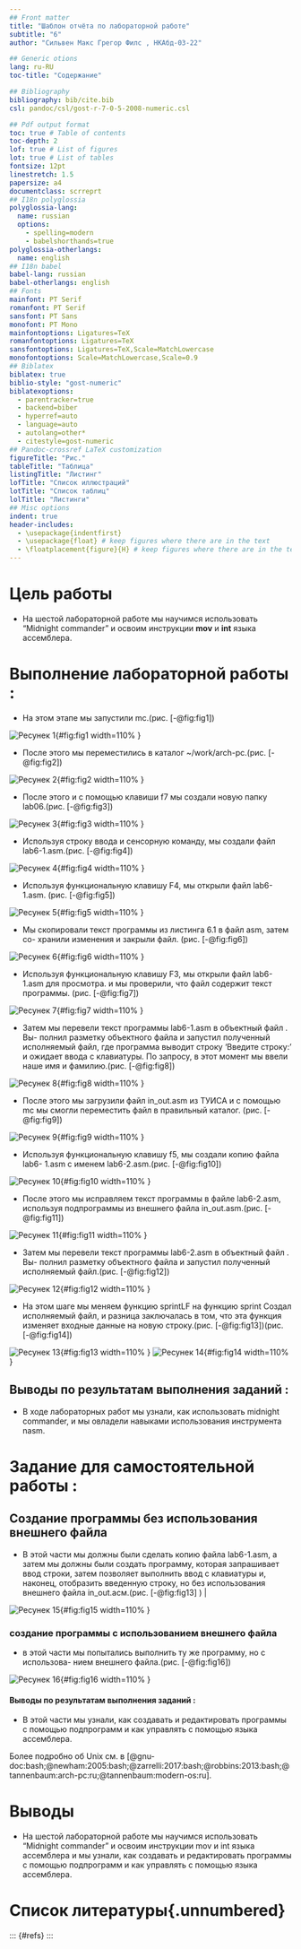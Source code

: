 ```yaml
---
## Front matter
title: "Шаблон отчёта по лабораторной работе"
subtitle: "6"
author: "Сильвен Макс Грегор Филс , НКАбд-03-22"

## Generic otions
lang: ru-RU
toc-title: "Содержание"

## Bibliography
bibliography: bib/cite.bib
csl: pandoc/csl/gost-r-7-0-5-2008-numeric.csl

## Pdf output format
toc: true # Table of contents
toc-depth: 2
lof: true # List of figures
lot: true # List of tables
fontsize: 12pt
linestretch: 1.5
papersize: a4
documentclass: scrreprt
## I18n polyglossia
polyglossia-lang:
  name: russian
  options:
	- spelling=modern
	- babelshorthands=true
polyglossia-otherlangs:
  name: english
## I18n babel
babel-lang: russian
babel-otherlangs: english
## Fonts
mainfont: PT Serif
romanfont: PT Serif
sansfont: PT Sans
monofont: PT Mono
mainfontoptions: Ligatures=TeX
romanfontoptions: Ligatures=TeX
sansfontoptions: Ligatures=TeX,Scale=MatchLowercase
monofontoptions: Scale=MatchLowercase,Scale=0.9
## Biblatex
biblatex: true
biblio-style: "gost-numeric"
biblatexoptions:
  - parentracker=true
  - backend=biber
  - hyperref=auto
  - language=auto
  - autolang=other*
  - citestyle=gost-numeric
## Pandoc-crossref LaTeX customization
figureTitle: "Рис."
tableTitle: "Таблица"
listingTitle: "Листинг"
lofTitle: "Список иллюстраций"
lotTitle: "Список таблиц"
lolTitle: "Листинги"
## Misc options
indent: true
header-includes:
  - \usepackage{indentfirst}
  - \usepackage{float} # keep figures where there are in the text
  - \floatplacement{figure}{H} # keep figures where there are in the text
---
```


# Цель работы

- На шестой лабораторной работе мы научимся использовать “Midnight
commander” и освоим инструкции **mov** и **int** языка ассемблера.


# Выполнение лабораторной работы :
 - На этом этапе мы запустили mc.(рис. [-@fig:fig1])
 
 ![Ресунек 1](image/1.png){#fig:fig1 width=110% }
 
 - После этого мы переместились в каталог ~/work/arch-pc.(рис. [-@fig:fig2])
 
 ![Ресунек 2](image/2.png){#fig:fig2 width=110% }
 
 - После этого и с помощью клавиши f7 мы создали новую папку lab06.(рис. [-@fig:fig3])
 
 ![Ресунек 3](image/3.png){#fig:fig3 width=110% }
 
 
 -  Используя строку ввода и сенсорную команду, мы создали файл lab6-1.asm.(рис. [-@fig:fig4])
 
 ![Ресунек 4](image/4.png){#fig:fig4 width=110% }
 
 - Используя функциональную клавишу F4, мы открыли файл lab6-1.asm. (рис. [-@fig:fig5])
 
 ![Ресунек 5](image/5.png){#fig:fig5 width=110% }
 
 - Мы скопировали текст программы из листинга 6.1 в файл asm, затем со-
хранили изменения и закрыли файл. (рис. [-@fig:fig6])

 ![Ресунек 6](image/6.png){#fig:fig6 width=110% }

- Используя функциональную клавишу F3, мы открыли файл lab6-1.asm для
просмотра. и мы проверили, что файл содержит текст программы. (рис. [-@fig:fig7])
 
![Ресунек 7](image/7.png){#fig:fig7 width=110% }

- Затем мы перевели текст программы lab6-1.asm в объектный файл . Вы-
полнил разметку объектного файла и запустил полученный исполняемый
файл, где программа выводит строку ‘Введите строку:’ и ожидает ввода с
клавиатуры. По запросу, в этот момент мы ввели наше имя и фамилию.(рис. [-@fig:fig8])
 
 ![Ресунек 8](image/8.png){#fig:fig8 width=110% }

- После этого мы загрузили файл in_out.asm из ТУИСА и с помощью mc мы
смогли переместить файл в правильный каталог. (рис. [-@fig:fig9])

 ![Ресунек 9](image/9.png){#fig:fig9 width=110% }
 
 - Используя функциональную клавишу f5, мы создали копию файла lab6-
1.asm с именем lab6-2.asm.(рис. [-@fig:fig10])

 ![Ресунек 10](image/10.png){#fig:fig10 width=110% }

- После этого мы исправляем текст программы в файле lab6-2.asm, используя
подпрограммы из внешнего файла in_out.asm.(рис. [-@fig:fig11])

 ![Ресунек 11](image/11.png){#fig:fig11 width=110% }
 
 - Затем мы перевели текст программы lab6-2.asm в объектный файл . Вы-
полнил разметку объектного файла и запустил полученный исполняемый
файл.(рис. [-@fig:fig12]) 

 ![Ресунек 12](image/12.png){#fig:fig12 width=110% }
 
 - На этом шаге мы меняем функцию sprintLF на функцию sprint Создал
исполняемый файл, и разница заключалась в том, что эта функция изменяет
входные данные на новую строку.(рис. [-@fig:fig13])(рис. [-@fig:fig14])

![Ресунек 13](image/13.png){#fig:fig13 width=110% }
![Ресунек 14](image/14.png){#fig:fig14 width=110% }

## Выводы по результатам выполнения заданий :

- В ходе лабораторных работ мы узнали, как использовать midnight
commander, и мы овладели навыками использования инструмента nasm.

# Задание для самостоятельной работы :

## Создание программы без использования внешнего файла  

- В этой части мы должны были сделать копию файла lab6-1.asm, а затем мы
должны были создать программу, которая запрашивает ввод строки, затем
позволяет выполнить ввод с клавиатуры и, наконец, отобразить введенную
строку, но без использования внешнего файла in_out.асм.(рис. [-@fig:fig13] 
)                             |

 ![Ресунек 15](image/15.png){#fig:fig15 width=110% }

### создание программы с использованием внешнего файла

- в этой части мы попытались выполнить ту же программу, но с использова-
нием внешнего файла.(рис. [-@fig:fig16]) 

 ![Ресунек 16](image/16.png){#fig:fig16 width=110% }
 
#### Выводы по результатам выполнения заданий :

- В этой части мы узнали, как создавать и редактировать программы с помощью
подпрограмм и как управлять с помощью языка ассемблера.



Более подробно об Unix см. в [@gnu-doc:bash;@newham:2005:bash;@zarrelli:2017:bash;@robbins:2013:bash;@tannenbaum:arch-pc:ru;@tannenbaum:modern-os:ru].


# Выводы

- На шестой лабораторной работе мы научимся использовать “Midnight
commander” и освоим инструкции mov и int языка ассемблера и мы узнали,
как создавать и редактировать программы с помощью подпрограмм и как
управлять с помощью языка ассемблера.

# Список литературы{.unnumbered}

::: {#refs}
:::
